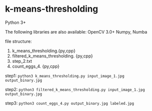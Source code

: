 # k-means-thresholding

Python 3+

The following libraries are also available:
OpenCV 3.0+
Numpy, Numba

file structure:
1. k_means_thresholding.{py,cpp}
2. filtered_k_means_thresholding. {py,cpp}
3. step_2.txt
4. count_eggs_4. {py,cpp}

step1:
`python3 k_means_thresholding.py input_image_1.jpg output_binary.jpg`

step2:
`python3 filtered_k_means_thresholding.py input_image_1.jpg output_binary.jpg`

step3:
`python3 count_eggs_4.py output_binary.jpg labeled.jpg`
